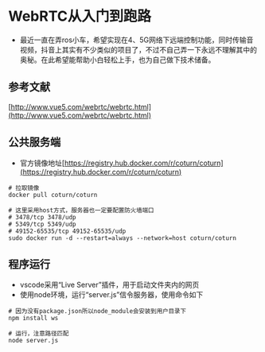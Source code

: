 # WebRTC从入门到跑路
* 最近一直在弄ros小车，希望实现在4、5G网络下远端控制功能，同时传输音视频，抖音上其实有不少类似的项目了，不过不自己弄一下永远不理解其中的奥秘。在此希望能帮助小白轻松上手，也为自己做下技术储备。

## 参考文献
[http://www.vue5.com/webrtc/webrtc.html](http://www.vue5.com/webrtc/webrtc.html)

## 公共服务端
* 官方镜像地址[https://registry.hub.docker.com/r/coturn/coturn](https://registry.hub.docker.com/r/coturn/coturn)
```shell
# 拉取镜像
docker pull coturn/coturn

# 这里采用host方式，服务器也一定要配置防火墙端口
# 3478/tcp 3478/udp
# 5349/tcp 5349/udp
# 49152-65535/tcp 49152-65535/udp
sudo docker run -d --restart=always --network=host coturn/coturn
```

## 程序运行
* vscode采用“Live Server”插件，用于启动文件夹内的网页
* 使用node环境，运行“server.js”信令服务器，使用命令如下
```shell
# 因为没有package.json所以node_module会安装到用户目录下
npm install ws

# 运行，注意路径匹配
node server.js
```
